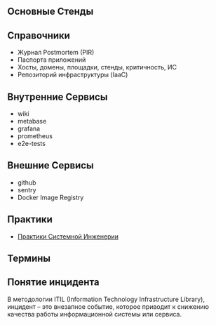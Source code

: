 
## Основные Стенды

## Cправочники

* Журнал Postmortem (PIR)
* Паспорта приложений
* Хосты, домены, площадки, стенды, критичность, ИС
* Репозиторий инфраструктуры (IaaC)

## Внутренние Сервисы

* wiki
* metabase
* grafana
* prometheus
* e2e-tests

## Внешние Cервисы

* github
* sentry
* Docker Image Registry

## Практики

* [Практики Системной
  Инженерии](http://dit.isuct.ru/Publish_SE_UC/publish.tech.practices_for_syseng.base-ibm/guidances/concepts/se_srs_ksf_introduction_FFD0BF69.html#)

## Термины

## Понятие инцидента

В методологии ITIL (Information Technology Infrastructure Library), инцидент – это внезапное событие, которое приводит к снижению качества работы 
информационной системы или сервиса.
